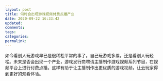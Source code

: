 ```yaml
---
layout: post
title: 何时会出现游戏视频付费点播产业
date: 2020-09-22 16:33:42
updated:
comments:
tags:
categories:
permalink:
---
```


如今看别人玩游戏早已是很稀松平常的事了。自己玩游戏多累，还是看别人玩轻松。未来是否会出现一个产业，游戏发行商聘请主播制作游戏视频系列节目，在视频平台上进行付费点播。这样有助于让主播制作出更优质的游戏视频，让云玩家得到更好的观看体验。

